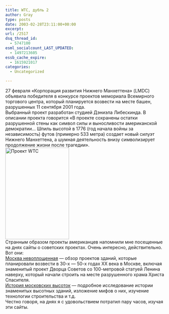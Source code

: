 ```yaml
---
title: WTC, дубль 2
author: Gray
type: posts
date: 2003-02-28T23:11:00+00:00
excerpt:
url: /2517
dsq_thread_id:
  - 5747100
esml_socialcount_LAST_UPDATED:
  - 1497213605
essb_cache_expire:
  - 1615921017
categories:
  - Uncategorized

---
```








27 февраля &#171;Корпорация развития Нижнего Манхеттена&#187; (LMDC) объявила победителя в конкурсе проектов мемориала Всемирного торгового центра, который планируется возвести на месте башен, разрушенных 11 сентября 2001 года.  
Выбранный проект разработан студией Дэниэла Либескинда. В описании проекта говорится &#171;В проекте сохранены остатки разрушенной стены как символ силы и выносливости американской демократии&#8230; Шпиль высотой в 1776 (год начала войны за независимость) футов (примерно 533 метра) создает новый силуэт Нижнего Манхеттена, а шумная деятельность внизу символизирует продолжение жизни после трагедии&#187;.  
<img src="https://i0.wp.com/www.searchengines.ru/blog/images/selected_sig4.jpg?resize=200%2C287" width="200" height="287" border="0" alt="Проект WTC" data-recalc-dims="1" />  
Странным образом проекты американцев напомнили мне посещенные на днях сайты о советских проектах. Очень интересно, действительно. Вот они:  
<a href="http://www.muar.ru/ve/2003/moscow/index.htm" target="_blank">Москва невоплощенная</a> &#8212; обзор проектов зданий, которые планировали возвести в 30-х &#8212; 50-х годах ХХ века в Москве, включая знаменитый проект Дворца Советов со 100-метровой статуей Ленина наверху, который начали строить на месте разрушенного храма Христа Спасителя.  
<a href="http://retro.samnet.ru/exebit/skyscrapers/moscow_skyscrapers.htm" target="_blank">История московских высоток</a> &#8212; подробное исследование истории знаменитых высотных зданий, изложение мифов о них, изучение технологии строительства и т.д.  
Честно говоря, на днях я с удовольствием потратил пару часов, изучая эти сайты.